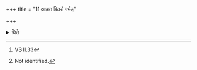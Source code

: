 +++
title = "11 आधत्त पितरो गर्भङ्"

+++

<details><summary>थिते</summary>

11. With ādhatta pitaro garbham...[^1] the wife eats it (rice ball). She gets a son-thus is known from a Brāhmaṇa-text[^2].  

[^1]: VS II.33  

[^2]: Not identified.
</details>
